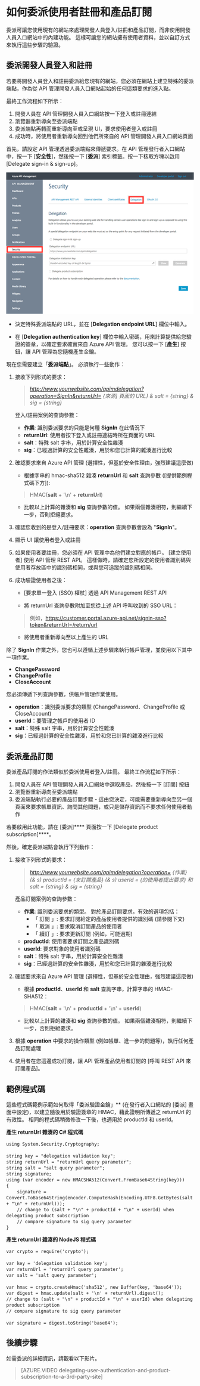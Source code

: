 <properties 
    pageTitle="如何委派使用者註冊和產品訂閱" 
    description="了解如何在 Azure API Management 中將使用者註冊和產品訂閱委派給第三方。" 
    services="api-management" 
    documentationCenter="" 
    authors="antonba" 
    manager="dwrede" 
    editor=""/>

<tags 
    ms.service="api-management" 
    ms.workload="mobile" 
    ms.tgt_pltfrm="na" 
    ms.devlang="na" 
    ms.topic="article" 
    ms.date="12/03/2015" 
    ms.author="antonba"/>


# 如何委派使用者註冊和產品訂閱

委派可讓您使用現有的網站來處理開發人員登入/註冊和產品訂閱，而非使用開發人員入口網站中的內建功能。 這樣可讓您的網站擁有使用者資料，並以自訂方式來執行這些步驟的驗證。

## <a name="delegate-signin-up"> </a>委派開發人員登入和註冊

若要將開發人員登入和註冊委派給您現有的網站，您必須在網站上建立特殊的委派端點，作為從 API 管理開發人員入口網站起始的任何這類要求的進入點。

最終工作流程如下所示：

1. 開發人員在 API 管理開發人員入口網站按一下登入或註冊連結
2. 瀏覽器重新導向至委派端點
3. 委派端點再轉而重新導向至或呈現 UI，要求使用者登入或註冊
4. 成功時，將使用者重新導向回到他們所來自的 API 管理開發人員入口網站頁面


首先，請設定 API 管理透過委派端點來傳遞要求。在 API 管理發行者入口網站中，按一下 [**安全性**]，然後按一下 [**委派**] 索引標籤。按一下核取方塊以啟用 [Delegate sign-in & sign-up]。

![Delegation page][api-management-delegation-signin-up]

* 決定特殊委派端點的 URL，並在 [**Delegation endpoint URL**] 欄位中輸入。

* 在 [**Delegation authentication key**] 欄位中輸入密碼，用來計算提供給您驗證的簽章，以確定要求確實來自 Azure API 管理。 您可以按一下 [**產生**] 按鈕，讓 API 管理為您隨機產生金鑰。

現在您需要建立「**委派端點**」。 必須執行一些動作：

1. 接收下列形式的要求：

   > *http://www.yourwebsite.com/apimdelegation?operation=SignIn&returnUrl= {來源] 頁面的 URL} & salt = {string} & sig = {string}*

    登入/註冊案例的查詢參數：
    - **作業**: 識別委派要求的只能是何種 **SignIn** 在此情況下
    - **returnUrl**: 使用者按下登入或註冊連結時所在頁面的 URL
    - **salt**：特殊 salt 字串，用於計算安全性雜湊
    - **sig**：已經過計算的安全性雜湊，用於和您已計算的雜湊進行比較

2. 確認要求來自 Azure API 管理 (選擇性，但基於安全性理由，強烈建議這麼做)

    * 根據字串的 hmac-sha512 雜湊 **returnUrl** 和 **salt** 查詢參數 ([提供範例程式碼下方]):
     > HMAC(**salt** + '\n' + **returnUrl**)

    * 比較以上計算的雜湊和 **sig** 查詢參數的值。 如果兩個雜湊相符，則繼續下一步，否則拒絕要求。

2. 確認您收到的是登入/註冊要求：**operation** 查詢參數會設為 "**SignIn**"。

3. 顯示 UI 讓使用者登入或註冊

4. 如果使用者要註冊，您必須在 API 管理中為他們建立對應的帳戶。 [建立使用者] 使用 API 管理 REST API。 這樣做時，請確定您所設定的使用者識別碼與使用者存放區中的識別碼相同，或與您可追蹤的識別碼相同。

5. 成功驗證使用者之後：

    * [要求單一登入 (SSO) 權杖] 透過 API Management REST API

    * 將 returnUrl 查詢參數附加至您從上述 API 呼叫收到的 SSO URL：
     > 例如，https://customer.portal.azure-api.net/signin-sso?token&returnUrl=/return/url

    * 將使用者重新導向至以上產生的 URL

除了 **SignIn** 作業之外，您也可以遵循上述步驟來執行帳戶管理，並使用以下其中一項作業。

-   **ChangePassword**
-   **ChangeProfile**
-   **CloseAccount**

您必須傳遞下列查詢參數，供帳戶管理作業使用。

-   **operation**：識別委派要求的類型 (ChangePassword、ChangeProfile 或 CloseAccount)
-   **userId**：要管理之帳戶的使用者 ID
-   **salt**：特殊 salt 字串，用於計算安全性雜湊
-   **sig**：已經過計算的安全性雜湊，用於和您已計算的雜湊進行比較

## <a name="delegate-product-subscription"> </a>委派產品訂閱

委派產品訂閱的作法類似於委派使用者登入/註冊。 最終工作流程如下所示：

1. 開發人員在 API 管理開發人員入口網站中選取產品，然後按一下 [訂閱] 按鈕
2. 瀏覽器重新導向至委派端點
3. 委派端點執行必要的產品訂閱步驟 - 這由您決定，可能需要重新導向至另一個頁面來要求帳單資訊、詢問其他問題，或只是儲存資訊而不要求任何使用者動作


若要啟用此功能，請在 [委派]**** 頁面按一下 [Delegate product subscription]****。

然後，確定委派端點會執行下列動作：


1. 接收下列形式的要求：

   > *http://www.yourwebsite.com/apimdelegation?operation= {作業} (& s) productId = {來訂閱產品} (& s) userId = {的使用者提出要求} 和 salt = {string} & sig = {string}*

    產品訂閱案例的查詢參數：
    - **作業**: 識別委派要求的類型。 對於產品訂閱要求，有效的選項包括：
        - 「 訂閱 」: 要求訂閱給定的產品使用者提供的識別碼 (請參閱下文)
        - 「 取消 」: 要求取消訂閱產品的使用者
        - 「 續訂 」: 要求更新訂閱 (例如，可能過期)
    - **productId**: 使用者要求訂閱之產品識別碼
    - **userId**: 要求對象的使用者識別碼
    - **salt**：特殊 salt 字串，用於計算安全性雜湊
    - **sig**：已經過計算的安全性雜湊，用於和您已計算的雜湊進行比較

2. 確認要求來自 Azure API 管理 (選擇性，但基於安全性理由，強烈建議這麼做)

    * 根據 **productId**、**userId** 和 **salt** 查詢字串，計算字串的 HMAC-SHA512：
     > HMAC(**salt** + '\n' + **productId** + '\n' + **userId**)

    * 比較以上計算的雜湊和 **sig** 查詢參數的值。 如果兩個雜湊相符，則繼續下一步，否則拒絕要求。

3. 根據 **operation** 中要求的操作類型 (例如帳單、進一步的問題等)，執行任何產品訂閱處理

4. 使用者在您這邊成功訂閱，讓 API 管理產品使用者訂閱的 [呼叫 REST API 來訂閱產品]。

## <a name="delegate-example-code"> </a> 範例程式碼

這些程式碼範例示範如何取得「委派驗證金鑰」** (在發行者入口網站的 [委派] 畫面中設定)，以建立隨後用於驗證簽章的 HMAC，藉此證明所傳遞之 returnUrl 的有效性。 相同的程式碼稍微修改一下後，也適用於 productId 和 userId。

**產生 returnUrl 雜湊的 C# 程式碼**

    using System.Security.Cryptography;
    
    string key = "delegation validation key";
    string returnUrl = "returnUrl query parameter";
    string salt = "salt query parameter";
    string signature;
    using (var encoder = new HMACSHA512(Convert.FromBase64String(key)))
    {
        signature = Convert.ToBase64String(encoder.ComputeHash(Encoding.UTF8.GetBytes(salt + "\n" + returnUrl)));
        // change to (salt + "\n" + productId + "\n" + userId) when delegating product subscription
        // compare signature to sig query parameter
    }

**產生 returnUrl 雜湊的 NodeJS 程式碼**

    var crypto = require('crypto');
    
    var key = 'delegation validation key'; 
    var returnUrl = 'returnUrl query parameter';
    var salt = 'salt query parameter';
    
    var hmac = crypto.createHmac('sha512', new Buffer(key, 'base64'));
    var digest = hmac.update(salt + '\n' + returnUrl).digest();
    // change to (salt + "\n" + productId + "\n" + userId) when delegating product subscription
    // compare signature to sig query parameter
    
    var signature = digest.toString('base64');

## 後續步驟

如需委派的詳細資訊，請觀看以下影片。

> [AZURE.VIDEO delegating-user-authentication-and-product-subscription-to-a-3rd-party-site]


[delegating developer sign-in and sign-up]: #delegate-signin-up 
[delegating product subscription]: #delegate-product-subscription 
[request a single-sign-on (sso) token]: http://go.microsoft.com/fwlink/?LinkId=507409 
[create a user]: http://go.microsoft.com/fwlink/?LinkId=507655#CreateUser 
[calling the rest api for product subscription]: http://go.microsoft.com/fwlink/?LinkId=507655#SSO 
[next steps]: #next-steps 
[example code provided below]: #delegate-example-code 
[api-management-delegation-signin-up]: ./media/api-management-howto-setup-delegation/api-management-delegation-signin-up.png 

